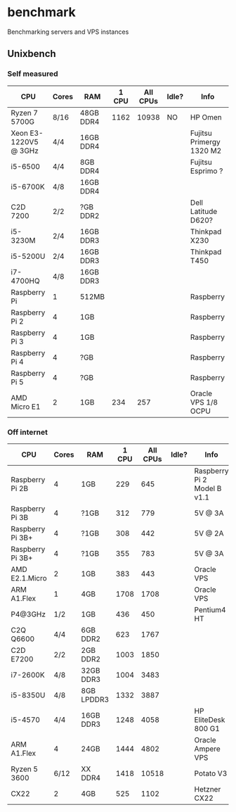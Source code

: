 # benchmark
Benchmarking servers and VPS instances


## Unixbench


### Self measured

| CPU | Cores | RAM | 1 CPU | All CPUs | Idle? | Info |
|-----|--|--|---|-|-|-|
| Ryzen 7 5700G | 8/16 | 48GB DDR4 | 1162 | 10938 | NO | HP Omen |
| Xeon E3-1220V5 @ 3GHz | 4/4 | 16GB DDR4 | | | | Fujitsu Primergy 1320 M2 |
| i5-6500 | 4/4 | 8GB DDR4 | | | | Fujitsu Esprimo ? |
| i5-6700K | 4/8 | 16GB DDR4 | | | | |
| C2D 7200 | 2/2 | ?GB DDR2 | | | | Dell Latitude D620? |
| i5-3230M | 2/4 | 16GB DDR3 | | | | Thinkpad X230 |
| i5-5200U | 2/4 | 16GB DDR3 | | | | Thinkpad T450 |
| i7-4700HQ | 4/8 | 16GB DDR3 | | | | | Thinkpad T540p |
| Raspberry Pi | 1 | 512MB | | | | Raspberry |
| Raspberry Pi 2 | 4 | 1GB | | | | Raspberry |
| Raspberry Pi 3 | 4 | 1GB | | | | Raspberry |
| Raspberry Pi 4 | 4 | ?GB | | | | Raspberry |
| Raspberry Pi 5 | 4 | ?GB | | | | Raspberry |
| AMD Micro E1 | 2 | 1GB | 234 | 257 | | Oracle VPS 1/8 OCPU |


 ### Off internet


| CPU | Cores | RAM | 1 CPU | All CPUs | Idle? | Info | Where |
|-|-|-|-|-|-|-|-|
| Raspberry Pi 2B | 4 | 1GB | 229 | 645 | | Raspberry Pi 2 Model B v1.1 | [link](https://leo.leung.xyz/wiki/Benchmark_for_Raspberry_Pi_2) |
| Raspberry Pi 3B | 4 | ?1GB | 312 | 779 | | 5V @ 3A | [link](https://qiita.com/yyano/items/62aa7f9f488eaa0de77b) |
| Raspberry Pi 3B+ | 4 | ?1GB | 308 | 442 | | 5V @ 2A | [link](https://qiita.com/yyano/items/62aa7f9f488eaa0de77b) |
| Raspberry Pi 3B+ | 4 | ?1GB | 355 | 783 | | 5V @ 3A | [link](https://qiita.com/yyano/items/62aa7f9f488eaa0de77b) |
| AMD E2.1.Micro | 2 | 1GB | 383 | 443 | | Oracle VPS | [link](https://leo.leung.xyz/wiki/Benchmark_for_Oracle_Cloud_VM.Standard.E2.1.Micro) |
| ARM A1.Flex | 1 | 4GB | 1708 | 1708 | | Oracle VPS | [link](https://leo.leung.xyz/wiki/Benchmark_for_Oracle_Cloud_VM.Standard.A1.Flex) |
| P4@3GHz | 1/2 | 1GB | 436 | 450 | | Pentium4 HT | [link](https://leo.leung.xyz/wiki/Benchmark_for_a_Pentium_4_@_3GHz) |
| C2Q Q6600 | 4/4 | 6GB DDR2 | 623 | 1767 | | | [link](https://leo.leung.xyz/wiki/Benchmark_for_Core2_Quad_Q6600) |
| C2D E7200 | 2/2 | 2GB DDR2 | 1003 | 1850 | | | [link](https://leo.leung.xyz/wiki/Benchmark_for_Core2_Duo_E7200) |
| i7-2600K | 4/8 | 32GB DDR3 | 1004 | 3483 | | | [link](https://leo.leung.xyz/wiki/Benchmark_for_Intel_i7-2600k) |
| i5-8350U | 4/8 | 8GB LPDDR3 | 1332 | 3887 | | | [link](https://leo.leung.xyz/wiki/Benchmark_for_Latitude_5290) |
| i5-4570 | 4/4 | 16GB DDR3 | 1248 | 4058 | | HP EliteDesk 800 G1 | [link](https://leo.leung.xyz/wiki/Benchmark_for_HP_EliteDesk_800_G1) |
| ARM A1.Flex | 4 | 24GB | 1444 | 4802 | | Oracle Ampere VPS | [link]() |
| Ryzen 5 3600 | 6/12 | XX DDR4 | 1418 | 10518 | | Potato V3 | [link]() |
| CX22 | 2 | 4GB | 525 | 1102 | | Hetzner CX22 | [link]() |